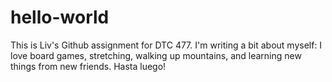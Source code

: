 # hello-world
This is Liv's Github assignment for DTC 477.
I'm writing a bit about myself: I love board games, stretching, walking up mountains, and learning new things from new friends. Hasta luego!
